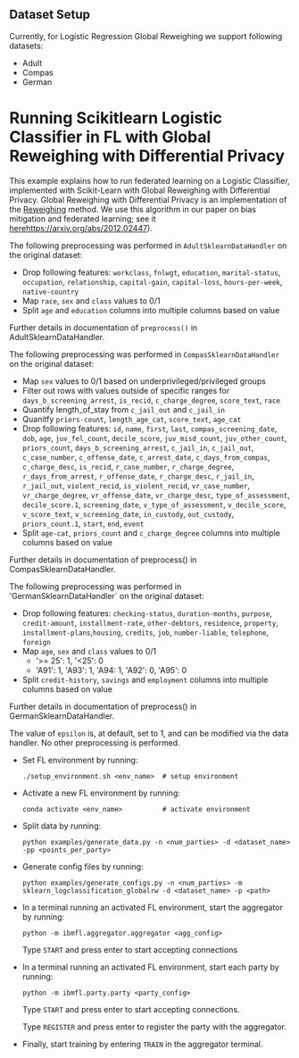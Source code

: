 ## Dataset Setup

Currently, for Logistic Regression Global Reweighing we support following datasets:

* Adult
* Compas
* German

# Running Scikitlearn Logistic Classifier in FL with Global Reweighing with Differential Privacy

This example explains how to run federated learning on a Logistic Classifier, implemented with Scikit-Learn with Global Reweighing with Differential Privacy. Global Reweighing with Differential Privacy is an implementation of the [Reweighing](https://link.springer.com/article/10.1007/s10115-011-0463-8) method. We use this algorithm in our paper on bias mitigation and federated learning; see it [here]()https://arxiv.org/abs/2012.02447).

The following preprocessing was performed in `AdultSklearnDataHandler` on the original dataset:
  * Drop following features: `workclass`, `fnlwgt`, `education`, `marital-status`, `occupation`, `relationship`, `capital-gain`, `capital-loss`, `hours-per-week`, `native-country`
  * Map `race`, `sex` and `class` values to 0/1
  * Split `age` and `education` columns into multiple columns based on value

  Further details in documentation of `preprocess()` in AdultSklearnDataHandler.

The following preprocessing was performed in `CompasSklearnDataHandler` on the original dataset:
  * Map `sex` values to 0/1 based on underprivileged/privileged groups
  * Filter out rows with values outside of specific ranges for `days_b_screening_arrest`, `is_recid`, `c_charge_degree`, `score_text`, `race`
  * Quantify length_of_stay from `c_jail_out` and `c_jail_in`
  * Quanitfy `priors-count`, `length_age_cat`, `score_text`, `age_cat`
  * Drop following features: `id`, `name`, `first`, `last`, `compas_screening_date`, `dob`, `age`, `juv_fel_count`, `decile_score`, `juv_misd_count`,
        `juv_other_count`, `priors_count`, `days_b_screening_arrest`, `c_jail_in`, `c_jail_out`, `c_case_number`, `c_offense_date`, `c_arrest_date`,
        `c_days_from_compas`, `c_charge_desc`, `is_recid`, `r_case_number`, `r_charge_degree`, `r_days_from_arrest`, `r_offense_date`, `r_charge_desc`,
        `r_jail_in`, `r_jail_out`, `violent_recid`, `is_violent_recid`, `vr_case_number`, `vr_charge_degree`, `vr_offense_date`, `vr_charge_desc`,
        `type_of_assessment`, `decile_score.1`, `screening_date`, `v_type_of_assessment`, `v_decile_score`, `v_score_text`, `v_screening_date`, `in_custody`,
        `out_custody`, `priors_count.1`, `start`, `end`, `event`
  * Split `age-cat`, `priors_count` and `c_charge_degree` columns into multiple columns based on value

  Further details in documentation of preprocess() in CompasSklearnDataHandler.

The following preprocessing was performed in 'GermanSklearnDataHandler` on the original dataset:
  * Drop following features: `checking-status`, `duration-months`, `purpose`, `credit-amount`, `installment-rate`, `other-debtors`, `residence`, `property`, `installment-plans`,`housing`, `credits`, `job`, `number-liable`, `telephone`, `foreign`
  * Map `age`, `sex` and `class` values to 0/1
    * '>= 25': 1, '<25': 0
    * 'A91': 1, 'A93': 1, 'A94: 1, 'A92': 0, 'A95': 0
  * Split `credit-history`, `savings` and `employment` columns into multiple columns based on value

  Further details in documentation of preprocess() in GermanSklearnDataHandler.

The value of `epsilon` is, at default, set to 1, and can be modified via the data handler.  No other preprocessing is performed.

- Set FL environment by running:

    ```
    ./setup_environment.sh <env_name>  # setup environment
    ```
- Activate a new FL environment by running:

    ```
    conda activate <env_name>          # activate environment
    ```
- Split data by running:

    ```
    python examples/generate_data.py -n <num_parties> -d <dataset_name> -pp <points_per_party>
    ```
- Generate config files by running:
    ```
    python examples/generate_configs.py -n <num_parties> -m sklearn_logclassification_globalrw -d <dataset_name> -p <path>
    ```
- In a terminal running an activated FL environment, start the aggregator by running:
    ```
    python -m ibmfl.aggregator.aggregator <agg_config>
    ```
    Type `START` and press enter to start accepting connections
- In a terminal running an activated FL environment, start each party by running:
    ```
    python -m ibmfl.party.party <party_config>
    ```
    Type `START` and press enter to start accepting connections.

    Type  `REGISTER` and press enter to register the party with the aggregator.
- Finally, start training by entering `TRAIN` in the aggregator terminal.
